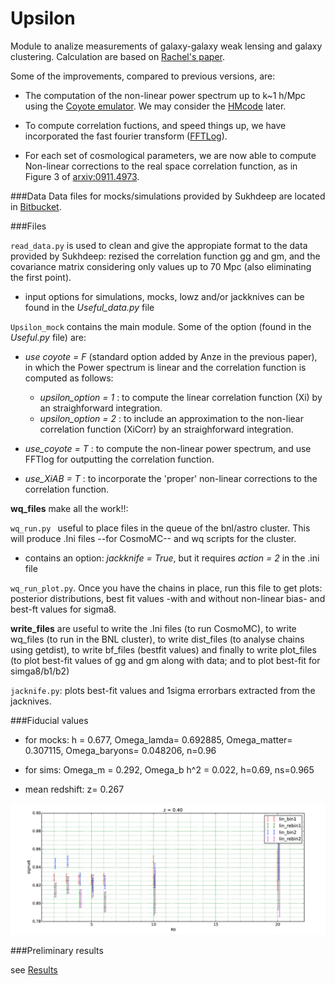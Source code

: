 # Upsilon
Module to analize measurements of galaxy-galaxy weak lensing and galaxy clustering.
Calculation are based on [Rachel's paper](http://arxiv.org/abs/1207.1120v3).

Some of the improvements, compared to previous versions, are:

* The computation of the non-linear power spectrum up to k~1 h/Mpc using the 
        [Coyote emulator](http://www.hep.anl.gov/cosmology/CosmicEmu/emu.html). We may consider the [HMcode](https://github.com/alexander-mead/hmcode) later.
 
* To compute correlation fuctions, and speed things up, we have incorporated the fast fourier transform ([FFTLog](http://casa.colorado.edu/~ajsh/FFTLog/#motivation)). 
 
* For each set of cosmological parameters, we are now able to compute Non-linear corrections to the real space correlation function, as in Figure 3 of [arxiv:0911.4973](http://arxiv.org/abs/0911.4973). 

###Data
Data files for mocks/simulations provided by Sukhdeep are located
in [Bitbucket](https://bitbucket.org/sukhdeep89/lowz_clustering_lensing).

###Files 

``read_data.py`` is used to clean and give the appropiate format to the data provided by Sukhdeep: 
rezised the correlation function gg and gm, and
the covariance matrix considering only values up to 70 Mpc (also eliminating the first point).

* input options for simulations, mocks, lowz and/or jackknives 
can be found in the *Useful_data.py* file

``Upsilon_mock`` contains the main module. 
Some of the option (found in the *Useful.py* file) are: 

* *use coyote = F*  (standard option added by Anze in the previous paper), in which the Power spectrum is linear and the correlation function is computed as follows:
	* *upsilon_option = 1* : to compute the linear correlation function (Xi)
	by an straighforward integration.
	* *upsilon_option = 2* : to include an approximation to the non-liear  correlation function (XiCorr) by an straighforward integration.
	
	
* *use_coyote = T* : to compute the non-linear power spectrum, and use FFTlog
for outputting the correlation function. 

* *use_XiAB = T* : to incorporate the 'proper' non-linear corrections to the correlation function.

**wq_files** make all the work!!:

``wq_run.py `` useful to place files in the queue of the bnl/astro cluster.
This will produce .Ini files --for CosmoMC-- and wq scripts for the cluster.

* contains an option: *jackknife = True*, but it requires *action = 2* in
the .ini file

``wq_run_plot.py``. Once you have the chains in place, run this file to
get plots: posterior distributions, best fit values -with and without non-linear
bias- and best-ft values for sigma8.

**write_files** are useful to write the .Ini files (to run CosmoMC),
to write wq_files (to run in the BNL cluster), to write dist_files (to analyse
chains using getdist), to write bf_files (bestfit values) and finally to 
write plot_files (to plot best-fit values of gg and gm along with data; and
to plot best-fit for simga8/b1/b2)

``jacknife.py``: plots best-fit values and 1sigma errorbars
extracted from the jacknives. 

###Fiducial values 
* for mocks: h = 0.677, Omega_lamda= 0.692885, Omega_matter= 0.307115, Omega_baryons= 0.048206, n=0.96

* for sims:  Omega_m = 0.292, Omega_b h^2 = 0.022, h=0.69, ns=0.965

* mean redshift: z= 0.267

![](https://github.com/ja-vazquez/Upsilon/blob/master/sigma8.jpg)

###Preliminary results

see
[Results](https://github.com/ja-vazquez/Upsilon/tree/master/Results)

